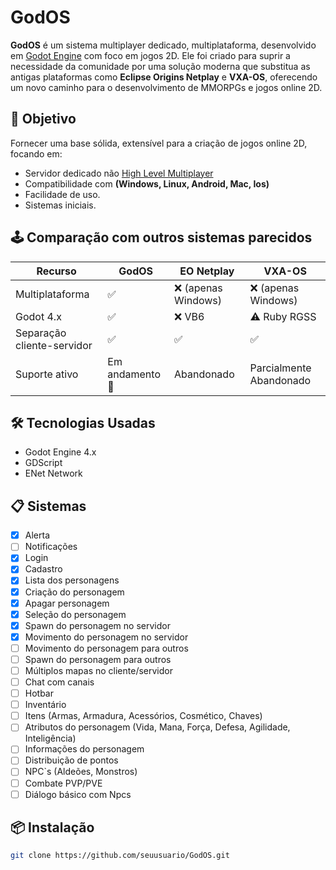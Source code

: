 # GodOS

**GodOS** é um sistema multiplayer dedicado, multiplataforma, desenvolvido em [Godot Engine](https://godotengine.org/) com foco em jogos 2D. Ele foi criado para suprir a necessidade da comunidade por uma solução moderna que substitua as antigas plataformas como **Eclipse Origins Netplay** e **VXA-OS**, oferecendo um novo caminho para o desenvolvimento de MMORPGs e jogos online 2D.


## 🎯 Objetivo

Fornecer uma base sólida, extensível para a criação de jogos online 2D, focando em:

- Servidor dedicado não [High Level Multiplayer](https://docs.godotengine.org/en/stable/tutorials/networking/high_level_multiplayer.html)
- Compatibilidade com **(Windows, Linux, Android, Mac, Ios)**
- Facilidade de uso.
- Sistemas iniciais.


## 🕹️ Comparação com outros sistemas parecidos
| Recurso                     | GodOS            | EO Netplay           | VXA-OS                   |
|-----------------------------|------------------|----------------------|--------------------------|
| Multiplataforma             | ✅               | ❌ (apenas Windows) | ❌ (apenas Windows)     |
| Godot 4.x                   | ✅               | ❌ VB6              | ⚠️ Ruby RGSS            |
| Separação cliente-servidor  | ✅               | ✅                  | ✅                      |
| Suporte ativo               | Em andamento 💪  | Abandonado          | Parcialmente Abandonado |


## 🛠️ Tecnologias Usadas
- Godot Engine 4.x
- GDScript
- ENet Network

## 📋 Sistemas
- [X] Alerta
- [ ] Notificações
- [x] Login
- [X] Cadastro
- [X] Lista dos personagens
- [X] Criação do personagem
- [X] Apagar personagem
- [X] Seleção do personagem
- [X] Spawn do personagem no servidor
- [X] Movimento do personagem no servidor
- [ ] Movimento do personagem para outros
- [ ] Spawn do personagem para outros
- [ ] Múltiplos mapas no cliente/servidor
- [ ] Chat com canais
- [ ] Hotbar
- [ ] Inventário
- [ ] Itens (Armas, Armadura, Acessórios, Cosmético, Chaves)
- [ ] Atributos do personagem (Vida, Mana, Força, Defesa, Agilidade, Inteligência)
- [ ] Informações do personagem
- [ ] Distribuição de pontos
- [ ] NPC`s (Aldeões, Monstros)
- [ ] Combate PVP/PVE
- [ ] Diálogo básico com Npcs

## 📦 Instalação
```bash
git clone https://github.com/seuusuario/GodOS.git

